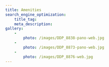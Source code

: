 ```yaml
---
title: Amenities
search_engine_optimization:
    title_tag:
    meta_description:
gallery:
    -
        photo: /images/DDP_8838-pano-web.jpg
    -
        photo: /images/DDP_8873-pano-web.jpg
    -
        photo: /images/DDP_8876-web.jpg
---
```


